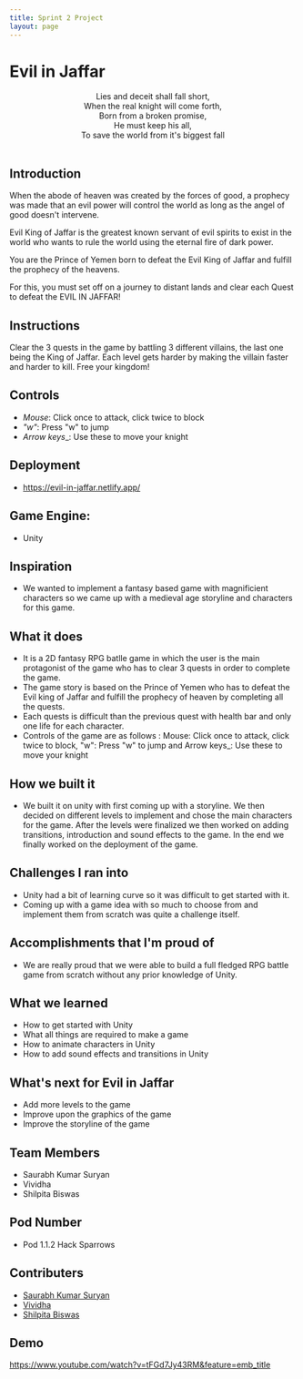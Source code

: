 ```yaml
---
title: Sprint 2 Project
layout: page
---
```

# Evil in Jaffar

<p align="center">
Lies and deceit shall fall short,<br/>  
When the real knight will come forth,<br/>  
Born from a broken promise,<br/>  
He must keep his all,<br/>  
To save the world from it's biggest fall<br/>
<br/> 
 
</p>


## Introduction

When the abode of heaven was created by the forces of good, a prophecy was made that an evil power will control the world as long as the angel of good doesn't intervene. 

Evil King of Jaffar is the greatest known servant of evil spirits to exist in the world who wants to rule the world using the eternal fire of dark power.

You are the Prince of Yemen born to defeat the Evil King of Jaffar and fulfill the prophecy of the heavens.

For this, you must set off on a journey to distant lands and clear each Quest to defeat the EVIL IN JAFFAR!

## Instructions
Clear the 3 quests in the game by battling 3 different villains, the last one being the King of Jaffar. Each level gets harder by making the villain faster and harder to kill. Free your kingdom! 

## Controls
 - _Mouse_: Click once to attack, click twice to block
 - _"w"_: Press "w" to jump
 - _Arrow keys__: Use these to move your knight

## Deployment
 - https://evil-in-jaffar.netlify.app/

## Game Engine:
 - Unity 
 
 ## Inspiration
- We wanted to implement a fantasy based game with magnificient characters so we came up with a medieval age storyline and characters for this game.

## What it does
- It is a 2D fantasy RPG batlle game in which the user is the main protagonist of the game who has to clear 3 quests in order to complete the game.
- The game story is based on the Prince of Yemen who has to defeat the Evil king of Jaffar and fulfill the prophecy of heaven by completing all the quests.
- Each quests is difficult than the previous quest with health bar and only one life for each character.
- Controls of the game are as follows : Mouse: Click once to attack, click twice to block, "w": Press "w" to jump and Arrow keys_: Use these to move your knight

## How we built it
- We built it on unity with first coming up with a storyline. We then decided on different levels to implement and chose the main characters for the game. After the levels were finalized we then worked on adding transitions, introduction and sound effects to the game. In the end we finally worked on the deployment of the game.

## Challenges I ran into
- Unity had a bit of learning curve so it was difficult to get started with it.
- Coming up with a game idea with so much to choose from and implement them from scratch was quite a challenge itself. 

## Accomplishments that I'm proud of
- We are really proud that we were able to build a full fledged RPG battle game from scratch without any prior knowledge of Unity.


## What we learned
- How to get started with Unity
- What all things are required to make a game
- How to animate characters in Unity
- How to add sound effects and transitions in Unity

## What's next for Evil in Jaffar
- Add more levels to the game
- Improve upon the graphics of the game 
- Improve the storyline of the game

## Team Members
- Saurabh Kumar Suryan
- Vividha
- Shilpita Biswas

## Pod Number
- Pod 1.1.2 Hack Sparrows 

 
## Contributers
 - [Saurabh Kumar Suryan](https://github.com/sksuryan)
 - [Vividha](https://github.com/V2dha)
 - [Shilpita Biswas](https://github.com/sh-biswas)
 
## Demo
https://www.youtube.com/watch?v=tFGd7Jy43RM&feature=emb_title
